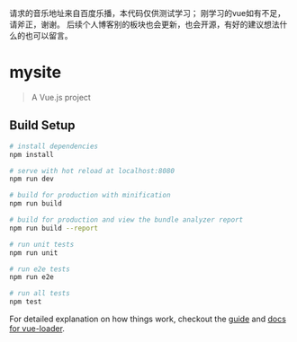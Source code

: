 请求的音乐地址来自百度乐播，本代码仅供测试学习；
刚学习的vue如有不足，请斧正，谢谢。
后续个人博客别的板块也会更新，也会开源，有好的建议想法什么的也可以留言。
# mysite

> A Vue.js project

## Build Setup

``` bash
# install dependencies
npm install

# serve with hot reload at localhost:8080
npm run dev

# build for production with minification
npm run build

# build for production and view the bundle analyzer report
npm run build --report

# run unit tests
npm run unit

# run e2e tests
npm run e2e

# run all tests
npm test
```

For detailed explanation on how things work, checkout the [guide](http://vuejs-templates.github.io/webpack/) and [docs for vue-loader](http://vuejs.github.io/vue-loader).
